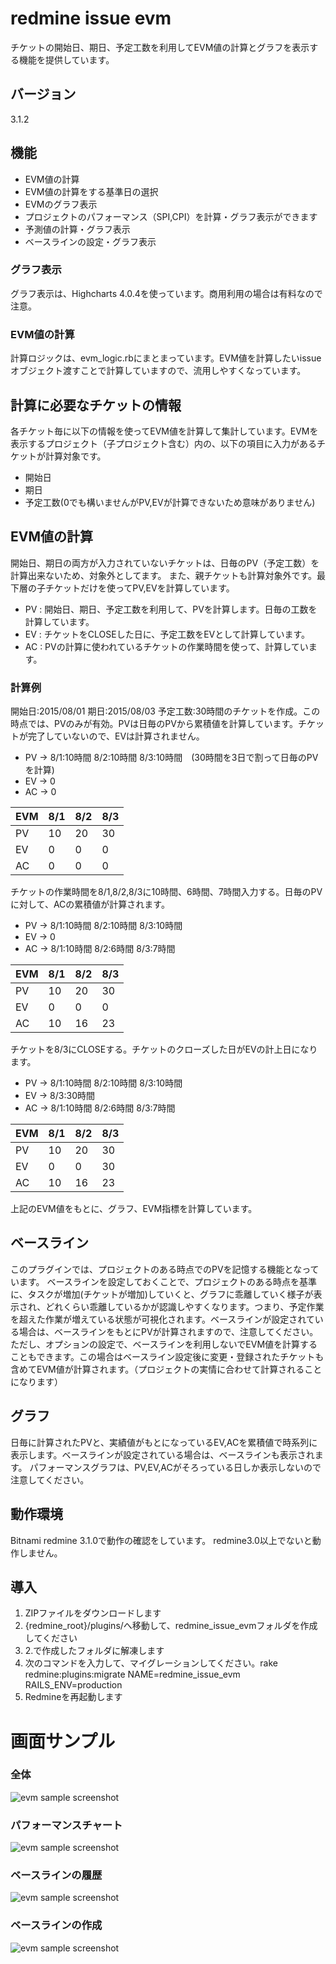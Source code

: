 # redmine issue evm

チケットの開始日、期日、予定工数を利用してEVM値の計算とグラフを表示する機能を提供しています。

## バージョン
3.1.2

## 機能
* EVM値の計算
* EVM値の計算をする基準日の選択
* EVMのグラフ表示
* プロジェクトのパフォーマンス（SPI,CPI）を計算・グラフ表示ができます
* 予測値の計算・グラフ表示
* ベースラインの設定・グラフ表示

### グラフ表示
グラフ表示は、Highcharts 4.0.4を使っています。商用利用の場合は有料なので注意。

### EVM値の計算
計算ロジックは、evm_logic.rbにまとまっています。EVM値を計算したいissueオブジェクト渡すことで計算していますので、流用しやすくなっています。

## 計算に必要なチケットの情報
各チケット毎に以下の情報を使ってEVM値を計算して集計しています。EVMを表示するプロジェクト（子プロジェクト含む）内の、以下の項目に入力があるチケットが計算対象です。
* 開始日
* 期日
* 予定工数(0でも構いませんがPV,EVが計算できないため意味がありません)

## EVM値の計算
開始日、期日の両方が入力されていないチケットは、日毎のPV（予定工数）を計算出来ないため、対象外としてます。
また、親チケットも計算対象外です。最下層の子チケットだけを使ってPV,EVを計算しています。

* PV : 開始日、期日、予定工数を利用して、PVを計算します。日毎の工数を計算しています。
* EV : チケットをCLOSEした日に、予定工数をEVとして計算しています。
* AC : PVの計算に使われているチケットの作業時間を使って、計算しています。

### 計算例
開始日:2015/08/01 期日:2015/08/03 予定工数:30時間のチケットを作成。この時点では、PVのみが有効。PVは日毎のPVから累積値を計算しています。チケットが完了していないので、EVは計算されません。
* PV -> 8/1:10時間 8/2:10時間 8/3:10時間　(30時間を3日で割って日毎のPVを計算)
* EV -> 0
* AC -> 0

| EVM | 8/1 | 8/2 | 8/3 |
| --- | --- | --- | --- |
| PV  | 10  | 20  | 30  |
| EV  | 0   | 0   | 0   |
| AC  | 0   | 0   | 0   |

チケットの作業時間を8/1,8/2,8/3に10時間、6時間、7時間入力する。日毎のPVに対して、ACの累積値が計算されます。
* PV -> 8/1:10時間 8/2:10時間 8/3:10時間
* EV -> 0
* AC -> 8/1:10時間 8/2:6時間 8/3:7時間

| EVM | 8/1 | 8/2 | 8/3 |
| --- | --- | --- | --- |
| PV  | 10  | 20  | 30  |
| EV  | 0   | 0   | 0   |
| AC  | 10  | 16  | 23  |

チケットを8/3にCLOSEする。チケットのクローズした日がEVの計上日になります。
* PV -> 8/1:10時間 8/2:10時間 8/3:10時間
* EV -> 8/3:30時間
* AC -> 8/1:10時間 8/2:6時間 8/3:7時間

| EVM | 8/1 | 8/2 | 8/3 |
| --- | --- | --- | --- |
| PV  | 10  | 20  | 30  |
| EV  | 0   | 0   | 30  |
| AC  | 10  | 16  | 23  |

上記のEVM値をもとに、グラフ、EVM指標を計算しています。

## ベースライン
このプラグインでは、プロジェクトのある時点でのPVを記憶する機能となっています。
ベースラインを設定しておくことで、プロジェクトのある時点を基準に、タスクが増加(チケットが増加)していくと、グラフに乖離していく様子が表示され、どれくらい乖離しているかが認識しやすくなります。つまり、予定作業を超えた作業が増えている状態が可視化されます。ベースラインが設定されている場合は、ベースラインをもとにPVが計算されますので、注意してください。ただし、オプションの設定で、ベースラインを利用しないでEVM値を計算することもできます。この場合はベースライン設定後に変更・登録されたチケットも含めてEVM値が計算されます。（プロジェクトの実情に合わせて計算されることになります）

## グラフ
日毎に計算されたPVと、実績値がもとになっているEV,ACを累積値で時系列に表示します。ベースラインが設定されている場合は、ベースラインも表示されます。
パフォーマンスグラフは、PV,EV,ACがそろっている日しか表示しないので注意してください。

## 動作環境
Bitnami redmine 3.1.0で動作の確認をしています。
redmine3.0以上でないと動作しません。

## 導入
1. ZIPファイルをダウンロードします
2. {redmine_root}/plugins/へ移動して、redmine_issue_evmフォルダを作成してください
3. 2.で作成したフォルダに解凍します
4. 次のコマンドを入力して、マイグレーションしてください。rake redmine:plugins:migrate NAME=redmine_issue_evm RAILS_ENV=production
5. Redmineを再起動します

# 画面サンプル
### 全体
![evm sample screenshot](./doc/screenshot01.png "overview")

### パフォーマンスチャート
![evm sample screenshot](./doc/screenshot04.png "performanc chart")

### ベースラインの履歴
![evm sample screenshot](./doc/screenshot02.png "History of baseline")

### ベースラインの作成
![evm sample screenshot](./doc/screenshot03.png "create new baseline")
